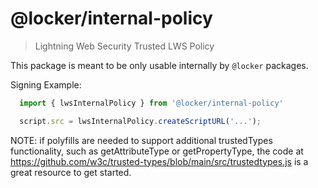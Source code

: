 # @locker/internal-policy

> Lightning Web Security Trusted LWS Policy

This package is meant to be only usable internally by `@locker` packages.

Signing Example:
```js
  import { lwsInternalPolicy } from '@locker/internal-policy'

  script.src = lwsInternalPolicy.createScriptURL('...');
```

NOTE: if polyfills are needed to support additional trustedTypes functionality, such as getAttributeType or getPropertyType, the code at https://github.com/w3c/trusted-types/blob/main/src/trustedtypes.js is a great resource to get started.
